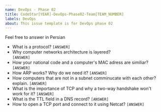 ```yaml
---
name: DevOps - Phase 02
title: CodeStar[YEAR]-DevOps-Phase02-Team[TEAM_NUMBER]
labels: DevOps
about: This issue template is for DevOps phase 02
---
```

Feel free to answer in Persian
- What is a protocol?
  `[ANSWER]`
- Why computer networks architecture is layered?  
  `[ANSWER]`
- How your national code and a computer's MAC adress are similiar?
  `[ANSWER]`
- How ARP works? Why do we need it?
  `[ANSWER]`
- How computers that are not in a subnet comminucate with each other? explain.
  `[ANSWER]`
- What is the importance of TCP and why a two-way handshake won't work for it?
  `[ANSWER]`
- What is the TTL field in a DNS record?
  `[ANSWER]`
- How to open a TCP port and connect to it using Netcat?
  `[ANSWER]`
